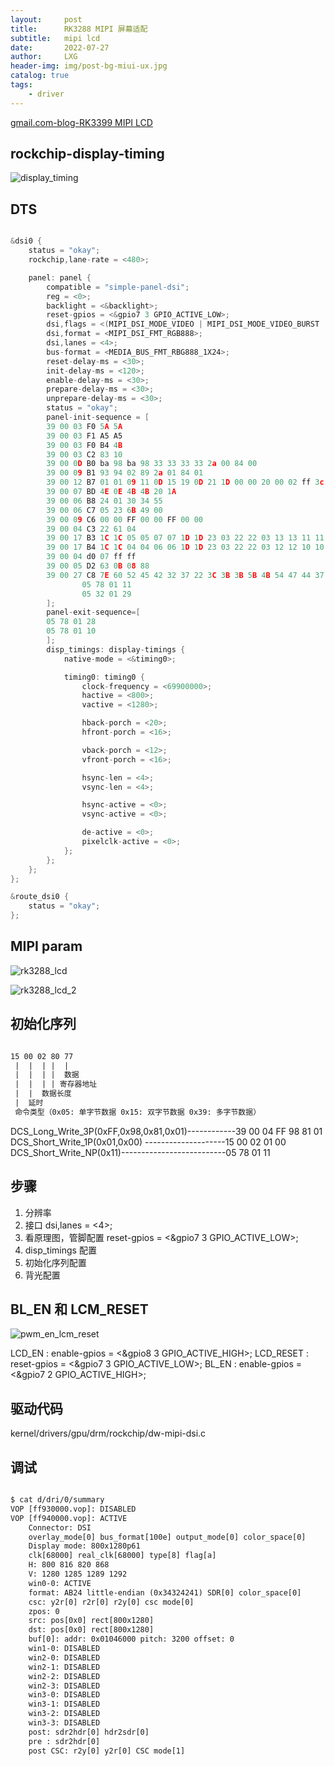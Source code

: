 ```yaml
---
layout:     post
title:      RK3288 MIPI 屏幕适配
subtitle:   mipi lcd
date:       2022-07-27
author:     LXG
header-img: img/post-bg-miui-ux.jpg
catalog: true
tags:
    - driver
---
```


[gmail.com-blog-RK3399 MIPI LCD](https://intgyl.com/categories/Linux/rockchip/display/)

## rockchip-display-timing

![display_timing](/images/driver/display_timing.png)

## DTS

```c

&dsi0 {
	status = "okay";
	rockchip,lane-rate = <480>;

	panel: panel {
		compatible = "simple-panel-dsi";
		reg = <0>;
		backlight = <&backlight>;
		reset-gpios = <&gpio7 3 GPIO_ACTIVE_LOW>;
		dsi,flags = <(MIPI_DSI_MODE_VIDEO | MIPI_DSI_MODE_VIDEO_BURST | MIPI_DSI_MODE_LPM)>;
		dsi,format = <MIPI_DSI_FMT_RGB888>;
		dsi,lanes = <4>;
		bus-format = <MEDIA_BUS_FMT_RBG888_1X24>;
		reset-delay-ms = <30>;
		init-delay-ms = <120>;
		enable-delay-ms = <30>;
		prepare-delay-ms = <30>;
		unprepare-delay-ms = <30>;
		status = "okay";
		panel-init-sequence = [
		39 00 03 F0 5A 5A
		39 00 03 F1 A5 A5
		39 00 03 F0 B4 4B
		39 00 03 C2 83 10
		39 00 0D B0 ba 98 ba 98 33 33 33 33 2a 00 84 00
		39 00 09 B1 93 94 02 89 2a 01 84 01
		39 00 12 B7 01 01 09 11 0D 15 19 0D 21 1D 00 00 20 00 02 ff 3c
		39 00 07 BD 4E 0E 4B 4B 20 1A
		39 00 06 B8 24 01 30 34 55
		39 00 06 C7 05 23 6B 49 00
		39 00 09 C6 00 00 FF 00 00 FF 00 00
		39 00 04 C3 22 61 04
		39 00 17 B3 1C 1C 05 05 07 07 1D 1D 23 03 22 22 03 13 13 11 11 0F 0F 0D 0D 00
		39 00 17 B4 1C 1C 04 04 06 06 1D 1D 23 03 22 22 03 12 12 10 10 0E 0E 0C 0C 00
		39 00 04 d0 07 ff ff
		39 00 05 D2 63 0B 08 88
		39 00 27 C8 7E 60 52 45 42 32 37 22 3C 3B 3B 5B 4B 54 47 44 37 25 0C 7C 62 52 46 42 32 37 22 3B 3B 3A 5B 4B 54 47 44 37 25 0C
                05 78 01 11
                05 32 01 29
		];
		panel-exit-sequence=[
		05 78 01 28
		05 78 01 10
		];
		disp_timings: display-timings {
			native-mode = <&timing0>;

			timing0: timing0 {
				clock-frequency = <69900000>;
				hactive = <800>;
				vactive = <1280>;

				hback-porch = <20>;
				hfront-porch = <16>;

				vback-porch = <12>;
				vfront-porch = <16>;

				hsync-len = <4>;
				vsync-len = <4>;

				hsync-active = <0>;
				vsync-active = <0>;

				de-active = <0>;
				pixelclk-active = <0>;
			};
		};
	};
};

&route_dsi0 {
	status = "okay";
};

```

## MIPI param

![rk3288_lcd](/images/driver/rk3288_lcd.png)

![rk3288_lcd_2](/images/driver/rk3288_lcd_2.png)


## 初始化序列

```txt

15 00 02 80 77
 |  |  | |  |
 |  |  | |  数据
 |  |  | | 寄存器地址
 |  |  数据长度
 |  延时
 命令类型（0x05: 单字节数据 0x15: 双字节数据 0x39: 多字节数据）

```

DCS_Long_Write_3P(0xFF,0x98,0x81,0x01)------------39 00 04 FF 98 81 01
DCS_Short_Write_1P(0x01,0x00) --------------------15 00 02 01 00
DCS_Short_Write_NP(0x11)--------------------------05 78 01 11

## 步骤

1. 分辨率
2. 接口 dsi,lanes = <4>;
3. 看原理图，管脚配置 reset-gpios = <&gpio7 3 GPIO_ACTIVE_LOW>;
4. disp_timings 配置
5. 初始化序列配置
6. 背光配置

## BL_EN 和 LCM_RESET

![pwm_en_lcm_reset](/images/driver/pwm_en_lcm_reset.png)

LCD_EN : enable-gpios = <&gpio8 3 GPIO_ACTIVE_HIGH>;
LCD_RESET : reset-gpios = <&gpio7 3 GPIO_ACTIVE_LOW>;
BL_EN : enable-gpios = <&gpio7 2 GPIO_ACTIVE_HIGH>;

## 驱动代码

kernel/drivers/gpu/drm/rockchip/dw-mipi-dsi.c

## 调试

```txt

$ cat d/dri/0/summary
VOP [ff930000.vop]: DISABLED
VOP [ff940000.vop]: ACTIVE
    Connector: DSI
	overlay_mode[0] bus_format[100e] output_mode[0] color_space[0]
    Display mode: 800x1280p61
	clk[68000] real_clk[68000] type[8] flag[a]
	H: 800 816 820 868
	V: 1280 1285 1289 1292
    win0-0: ACTIVE
	format: AB24 little-endian (0x34324241) SDR[0] color_space[0]
	csc: y2r[0] r2r[0] r2y[0] csc mode[0]
	zpos: 0
	src: pos[0x0] rect[800x1280]
	dst: pos[0x0] rect[800x1280]
	buf[0]: addr: 0x01046000 pitch: 3200 offset: 0
    win1-0: DISABLED
    win2-0: DISABLED
    win2-1: DISABLED
    win2-2: DISABLED
    win2-3: DISABLED
    win3-0: DISABLED
    win3-1: DISABLED
    win3-2: DISABLED
    win3-3: DISABLED
    post: sdr2hdr[0] hdr2sdr[0]
    pre : sdr2hdr[0]
    post CSC: r2y[0] y2r[0] CSC mode[1]

```
























